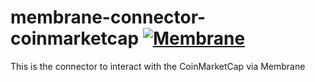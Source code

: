 # membrane-connector-coinmarketcap [![Membrane](https://img.shields.io/badge/chat-on%20discord-7289da.svg)](https://discord.gg/4KMWYcGN)
This is the connector to interact with the CoinMarketCap via Membrane
